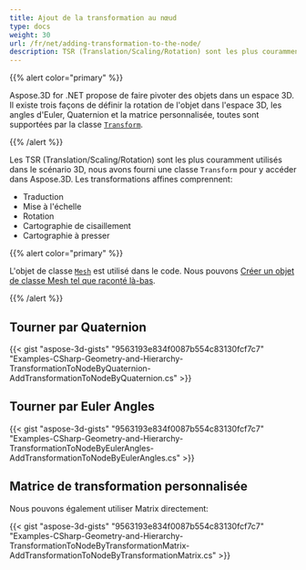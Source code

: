 ```yaml
---
title: Ajout de la transformation au nœud
type: docs
weight: 30
url: /fr/net/adding-transformation-to-the-node/
description: TSR (Translation/Scaling/Rotation) sont les plus couramment utilisés dans le scénario 3D, nous avons fourni une classe Transform pour y accéder dans Aspose.3D.
---
```

{{% alert color="primary" %}}

Aspose.3D for .NET propose de faire pivoter des objets dans un espace 3D. Il existe trois façons de définir la rotation de l'objet dans l'espace 3D, les angles d'Euler, Quaternion et la matrice personnalisée, toutes sont supportées par la classe [`Transform`](https://reference.aspose.com/3d/net/aspose.threed/transform).

{{% /alert %}}

Les TSR (Translation/Scaling/Rotation) sont les plus couramment utilisés dans le scénario 3D, nous avons fourni une classe `Transform` pour y accéder dans Aspose.3D. Les transformations affines comprennent:

- Traduction
- Mise à l'échelle
- Rotation
- Cartographie de cisaillement
- Cartographie à presser

{{% alert color="primary" %}}

L'objet de classe [`Mesh`](https://reference.aspose.com/3d/net/aspose.threed.entities/mesh) est utilisé dans le code. Nous pouvons [Créer un objet de classe Mesh tel que raconté là-bas](/3d/fr/net/create-3d-mesh-and-scene/).

{{% /alert %}}
##  **Tourner par Quaternion**
{{< gist "aspose-3d-gists" "9563193e834f0087b554c83130fcf7c7" "Examples-CSharp-Geometry-and-Hierarchy-TransformationToNodeByQuaternion-AddTransformationToNodeByQuaternion.cs" >}}
##  **Tourner par Euler Angles**
{{< gist "aspose-3d-gists" "9563193e834f0087b554c83130fcf7c7" "Examples-CSharp-Geometry-and-Hierarchy-TransformationToNodeByEulerAngles-AddTransformationToNodeByEulerAngles.cs" >}}
##  **Matrice de transformation personnalisée**
Nous pouvons également utiliser Matrix directement:

{{< gist "aspose-3d-gists" "9563193e834f0087b554c83130fcf7c7" "Examples-CSharp-Geometry-and-Hierarchy-TransformationToNodeByTransformationMatrix-AddTransformationToNodeByTransformationMatrix.cs" >}}
